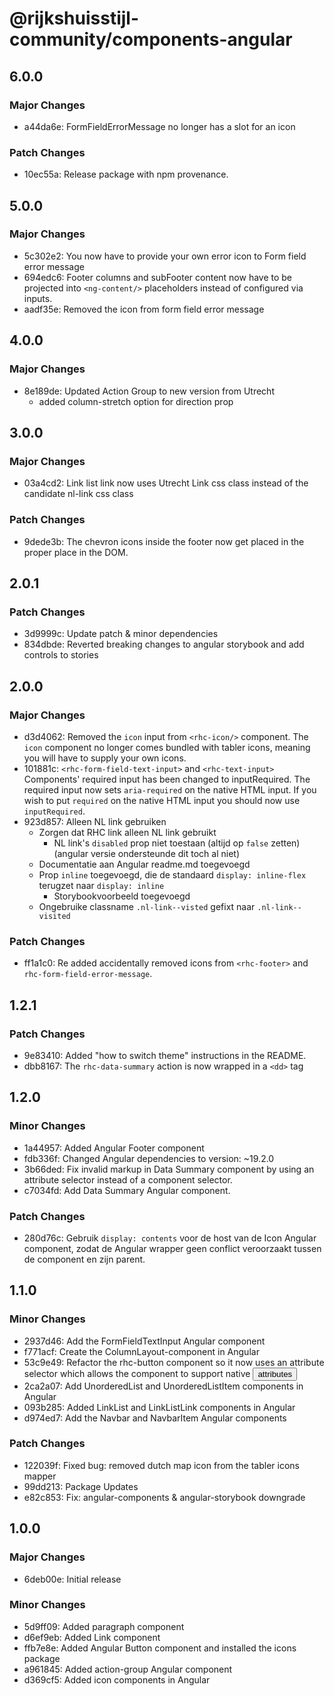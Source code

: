 # @rijkshuisstijl-community/components-angular

## 6.0.0

### Major Changes

- a44da6e: FormFieldErrorMessage no longer has a slot for an icon

### Patch Changes

- 10ec55a: Release package with npm provenance.

## 5.0.0

### Major Changes

- 5c302e2: You now have to provide your own error icon to Form field error message
- 694edc6: Footer columns and subFooter content now have to be projected into `<ng-content/>` placeholders instead of configured via inputs.
- aadf35e: Removed the icon from form field error message

## 4.0.0

### Major Changes

- 8e189de: Updated Action Group to new version from Utrecht
  - added column-stretch option for direction prop

## 3.0.0

### Major Changes

- 03a4cd2: Link list link now uses Utrecht Link css class instead of the candidate nl-link css class

### Patch Changes

- 9dede3b: The chevron icons inside the footer now get placed in the proper place in the DOM.

## 2.0.1

### Patch Changes

- 3d9999c: Update patch & minor dependencies
- 834dbde: Reverted breaking changes to angular storybook and add controls to stories

## 2.0.0

### Major Changes

- d3d4062: Removed the `icon` input from `<rhc-icon/>` component. The `icon` component no longer comes bundled with tabler icons, meaning you will have to supply your own icons.
- 101881c: `<rhc-form-field-text-input>` and `<rhc-text-input>` Components' required input has been changed to inputRequired. The required input now sets `aria-required` on the native HTML input. If you wish to put `required` on the native HTML input you should now use `inputRequired`.
- 923d857: Alleen NL link gebruiken
  - Zorgen dat RHC link alleen NL link gebruikt
    - NL link's `disabled` prop niet toestaan (altijd op `false` zetten) (angular versie ondersteunde dit toch al niet)
  - Documentatie aan Angular readme.md toegevoegd
  - Prop `inline` toegevoegd, die de standaard `display: inline-flex` terugzet naar `display: inline`
    - Storybookvoorbeeld toegevoegd
  - Ongebruike classname `.nl-link--visted` gefixt naar `.nl-link--visited`

### Patch Changes

- ff1a1c0: Re added accidentally removed icons from `<rhc-footer>` and `rhc-form-field-error-message`.

## 1.2.1

### Patch Changes

- 9e83410: Added "how to switch theme" instructions in the README.
- dbb8167: The `rhc-data-summary` action is now wrapped in a `<dd>` tag

## 1.2.0

### Minor Changes

- 1a44957: Added Angular Footer component
- fdb336f: Changed Angular dependencies to version: ~19.2.0
- 3b66ded: Fix invalid markup in Data Summary component by using an attribute selector instead of a component selector.
- c7034fd: Add Data Summary Angular component.

### Patch Changes

- 280d76c: Gebruik `display: contents` voor de host van de Icon Angular component, zodat de Angular wrapper geen conflict veroorzaakt tussen de component en zijn parent.

## 1.1.0

### Minor Changes

- 2937d46: Add the FormFieldTextInput Angular component
- f771acf: Create the ColumnLayout-component in Angular
- 53c9e49: Refactor the rhc-button component so it now uses an attribute selector which allows the component to support native <button> attributes
- 2ca2a07: Add UnorderedList and UnorderedListItem components in Angular
- 093b285: Added LinkList and LinkListLink components in Angular
- d974ed7: Add the Navbar and NavbarItem Angular components

### Patch Changes

- 122039f: Fixed bug: removed dutch map icon from the tabler icons mapper
- 99dd213: Package Updates
- e82c853: Fix: angular-components & angular-storybook downgrade

## 1.0.0

### Major Changes

- 6deb00e: Initial release

### Minor Changes

- 5d9ff09: Added paragraph component
- d6ef9eb: Added Link component
- ffb7e8e: Added Angular Button component and installed the icons package
- a961845: Added action-group Angular component
- d369cf5: Added icon components in Angular
